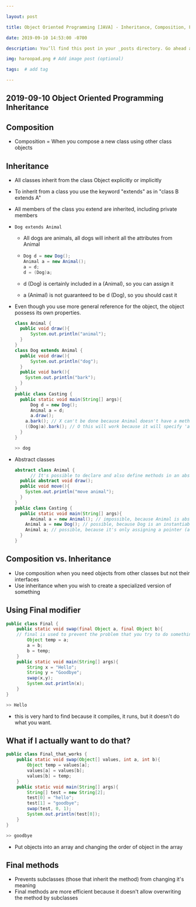 ```yaml
---

layout: post

title: Object Oriented Programming [JAVA] - Inheritance, Composition, Final Modifier

date: 2019-09-10 14:53:00 -0700

description: You’ll find this post in your _posts directory. Go ahead and edit it and re-build the site to see your changes. # Add post description (optional)

img: haroopad.png # Add image post (optional)

tags:  # add tag

---
```






## 2019-09-10 Object Oriented Programming Inheritance



## Composition

- Composition = When you compose a new class using other class objects



## Inheritance

- All classes inherit from the class Object explicitly or implicitly

- To inherit from a class you use the keyword "extends" as in "class B extends A"

- All members of the class you extend are inherited, including private members

- `Dog extends Animal`

  - All dogs are animals, all dogs will inherit all the attributes from Animal

  - ```java
    Dog d = new Dog();
    Animal a = new Animal();
    a = d;
    d = (Dog)a;	
    ```

  - d (Dog) is certainly included in a (Animal), so you can assign it 

  - a (Animal) is not guaranteed to be d (Dog), so you should cast it 

- Even though you use more general reference for the object, the object possess its own properties. 

  ```java
  class Animal {
  	public void draw(){
  		System.out.println("animal");
  	}
  }
  class Dog extends Animal {
  	public void draw(){
  		System.out.println("dog");
  	}
    public void bark(){
      System.out.println("bark");
    }
  }
  public class Casting {
  	public static void main(String[] args){
  		Dog d = new Dog();
  		Animal a = d;
  		a.draw();
      a.bark(); // X can't be done because Animal doesn't have a method "bark"
      ((Dog)a).bark(); // O this will work because it will specify 'a' is a Dog among Animal. 
  	}
  }
  
  >> dog
  ```



- Abstract classes 

  ```java
  abstract class Animal { 
    	// It's possible to declare and also define methods in an abstract class
  	public abstract void draw();
    public void move(){
      System.out.println("move animal");
    }
  }
  public class Casting {
    public static void main(String[] args){
  		Animal a = new Animal(); // impossible, because Animal is abstract class and that means it's impossible to make an object from it.
      Animal a = new Dog(); // possible, because Dog is an instantiable class
      Animal a; // possible, because it's only assigning a pointer (address) to an abstract class.
    }
  }
  ```

  

## Composition  vs. Inheritance

- Use composition when you need objects from other classes but not their interfaces
- Use inheritance when you wish to create a specialized version of something



## Using Final modifier

```java
public class Final {
	public static void swap(final Object a, final Object b){ 
    // final is used to prevent the problem that you try to do something that cannot be done.
		Object temp = a;
		a = b;
		b = temp;
	}
	public static void main(String[] args){
		String x = "Hello";
		String y = "Goodbye";
		swap(x,y);
		System.out.println(x);
	}
}

>> Hello
```

- this is very hard to find because it compiles, it runs, but it doesn't do what you want. 



## What if I actually want to do that?

```java
public class Final_that_works {
	public static void swap(Object[] values, int a, int b){ 
		Object temp = values[a];
		values[a] = values[b];
		values[b] = temp;
	}
	public static void main(String[] args){
		String[] test = new String[2];
		test[0] = "hello";
		test[1] = "goodbye";
		swap(test, 0, 1);
		System.out.println(test[0]);
	}
}

>> goodbye
```

- Put objects into an array and changing the order of object in the array

  

## Final methods

- Prevents subclasses (those that inherit the method) from changing it's meaning
- Final methods are more efficient because it doesn't allow overwriting the method by subclasses
